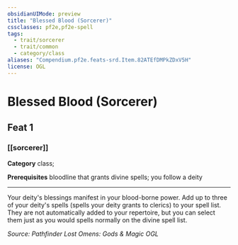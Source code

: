 ```yaml
---
obsidianUIMode: preview
title: "Blessed Blood (Sorcerer)"
cssclasses: pf2e,pf2e-spell
tags:
  - trait/sorcerer
  - trait/common
  - category/class
aliases: "Compendium.pf2e.feats-srd.Item.82ATEfDMPkZDxV5H"
license: OGL
---
```

# Blessed Blood (Sorcerer)
## Feat 1
### [[sorcerer]]

**Category** class; 



**Prerequisites** bloodline that grants divine spells; you follow a deity
* * *
Your deity's blessings manifest in your blood-borne power. Add up to three of your deity's spells (spells your deity grants to clerics) to your spell list. They are not automatically added to your repertoire, but you can select them just as you would spells normally on the divine spell list.

*Source: Pathfinder Lost Omens: Gods & Magic*
*OGL*